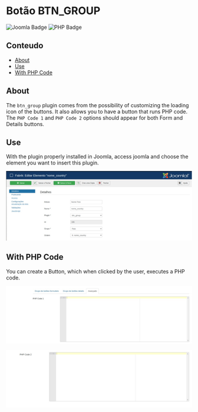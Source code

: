 # Botão BTN_GROUP

![Joomla Badge](https://img.shields.io/badge/Joomla-5091CD?style=for-the-badge&logo=joomla&logoColor=white) ![PHP Badge](https://img.shields.io/badge/PHP-777BB4?style=for-the-badge&logo=php&logoColor=white)

## Conteudo
- [About](#about)
- [Use](#uso)
- [With PHP Code](#withPHPcode)

## About

The `btn_group` plugin comes from the possibility of customizing the loading icon of the buttons. It also allows you to have a button that runs PHP code. The `PHP Code 1` and `PHP Code 2` options should appear for both Form and Details buttons.

## Use

With the plugin properly installed in Joomla, access joomla and choose the element you want to insert this plugin.

<p align="center">
    <img src="../images/btngroup01.jpeg">
</p>

## With PHP Code
You can create a Button, which when clicked by the user, executes a PHP code.

<p align="center">
    <img src="../images/btngroup02.jpeg">
</p>
<p align="center">
    <img src="../images/btngroup03.jpeg">
</p>
